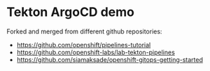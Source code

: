 # Tekton ArgoCD demo

Forked and merged from different github repositories:
- https://github.com/openshift/pipelines-tutorial
- https://github.com/openshift-labs/lab-tekton-pipelines
- https://github.com/siamaksade/openshift-gitops-getting-started
